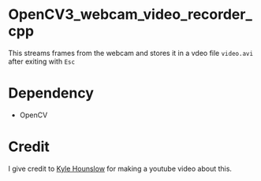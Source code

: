 # OpenCV3_webcam_video_recorder_cpp
This streams frames from the webcam and stores it in a vdeo file ```video.avi``` after exiting with ```Esc``` 

# Dependency
* OpenCV

# Credit
I give credit to [Kyle Hounslow](https://github.com/kylehounslow) for making a youtube video about this.
